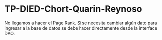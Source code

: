 # TP-DIED-Chort-Quarin-Reynoso
No llegamos a hacer el Page Rank. 
Si se necesita cambiar algún dato para ingresar a la base de datos se debe hacer directamente desde la interface DAO.

